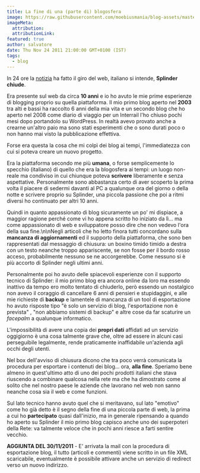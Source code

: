 ```yaml
---
title: La fine di una (parte di) blogosfera
image: https://raw.githubusercontent.com/moebiusmania/blog-assets/master/images/2011/blogospheregraphic.jpg
imageMeta:
  attribution:
  attributionLink:
featured: true
author: salvatore
date: Thu Nov 24 2011 21:00:00 GMT+0100 (IST)
tags:
  - blog
---
```


In 24 ore la [notizia](http://www.ilpost.it/2011/11/22/splinder-chiude-il-31-gennaio-2012/) ha fatto il giro del web, italiano si intende, **Splinder chiude**.

<!-- [](https://dl.dropboxusercontent.com/u/4531398/blog/Splinder-logo.gif) -->

Era presente sul web da circa **10 anni** e io ho avuto le mie prime esperienze di blogging proprio su quella piattaforma. Il mio primo blog aperto nel **2003** tra alti e bassi ha raccolto 6 anni della mia vita e un secondo blog che ho aperto nel 2008 come diario di viaggio per un Interrail l'ho chiuso pochi mesi dopo portandolo su WordPress. In realtà avevo provato anche a crearne un'altro paio ma sono stati esperimenti che o sono durati poco o non hanno mai visto la pubblicazione effettiva.

Forse era questa la cosa che mi colpì dei blog ai tempi, l'immediatezza con cui si poteva creare un nuovo progetto.

Era la piattaforma secondo me più **umana**, o forse semplicemente lo specchio (italiano) di quello che era la blogosfera ai tempi: un luogo non-reale ma condiviso in cui chiunque poteva **scrivere** liberamente e senza aspettative. Personalmente sono abbastanza certo di aver scoperto la prima volta il piacere di sedermi davanti al PC a qualunque ora del giorno o della notte e scrivere proprio su Splinder, una piccola passione che poi a ritmi diversi ho continuato per altri 10 anni.

Quindi in quanto appassionato di blog sicuramente un po' mi dispiace, a maggior ragione perché come vi ho appena scritto ho iniziato da lì... ma come appassionato di web e sviluppatore posso dire che non vedevo l'ora della sua fine.\\n\\nNegli articoli che ho letto finora tutti concordano sulla **mancanza di aggiornamenti** ed il supporto della piattaforma, che sono ben rappresentati dal messaggio di chiusura: un boxino timido timido a destra con un testo neanche troppo appariscente, se non fosse per il bordo rosso acceso, probabilmente nessuno se ne accorgerebbe. Come nessuno si è più accorto di Splinder negli ultimi anni.

Personalmente poi ho avuto delle spiacevoli esperienze con il supporto tecnico di Splinder: il mio primo blog era ancora online da loro ma essendo inattivo da tempo ero molto tentato di chiuderlo, però essendo un nostalgico non avevo il coraggio di cancellare 6 anni di pensieri e stupidaggini, e alle mie richieste di **backup** e lamentele di mancanza di un tool di esportazione ho avuto risposte tipo "è solo un servizio di blog, l'esportazione non è prevista" , "non abbiamo sistemi di backup" e altre cose da far scaturire un *facepalm* a qualunque informatico.

L'impossibilità di avere una copia dei **propri dati** affidati ad un servizio oggigiorno è una cosa talmente grave che, oltre ad essere in alcuni casi perseguibile legalmente, rende praticamente inaffidabile un'azienda agli occhi degli utenti.

Nel box dell'avviso di chiusura dicono che tra poco verrà comunicata la procedura per esportare i contenuti dei blog... ora, **alla fine**. Speriamo bene almeno in quest'ultimo atto di uno dei pochi prodotti italiani che stava riuscendo a combinare qualcosa nella rete ma che ha dimostrato come al solito che nel nostro paese le aziende che lavorano nel web non sanno neanche cosa sia il web e come funzioni.

Sul lato tecnico hanno avuto quel che si meritavano, sul lato "emotivo" come ho già detto è il segno della fine di una piccola parte di web, la prima a cui ho **partecipato** quasi dall'inizio, ma in generale ripensando a quando ho aperto su Splinder il mio primo blog capisco anche uno dei superpoteri della Rete: va talmente veloce che in pochi anni riesce a farti sentire vecchio.

**AGGIUNTA DEL 30/11/2011** - E' arrivata la mail con la procedura di esportazione blog, il tutto (articoli e commenti) viene scritto in un file XML scaricabile, eventualmente è possibile attivare anche un servizio di redirect verso un nuovo indirizzo.

